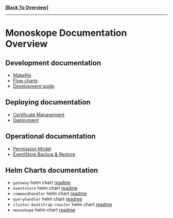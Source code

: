 **[[Back To Overview]](../README.md)**

---

# Monoskope Documentation Overview

## Development documentation

* [Makefile](development/Makefile.md)
* [Flow charts](flow-charts/README.md)
* [Development guide](development/README.md)

## Deploying documentation

* [Certificate Management](deployment/certificate-management.md)
* [Deployment](deployment/deployment.md)

## Operational documentation

* [Permission Model](operation/permissionModel.md)
* [EventStore Backup & Restore](operation/eventstore-backup.md)

## Helm Charts documentation

* `gateway` helm chart [readme](build/package/helm/gateway/README.md)
* `eventstore` helm chart [readme](build/package/helm/eventstore/README.md)
* `commandhandler` helm chart [readme](build/package/helm/commandhandler/README.md)
* `queryhandler` helm chart [readme](build/package/helm/queryhandler/README.md)
* `cluster-bootstrap-reactor` helm chart [readme](build/package/helm/cluster-bootstrap-reactor/README.md)
* `monoskope` helm chart [readme](build/package/helm/monoskope/README.md)
